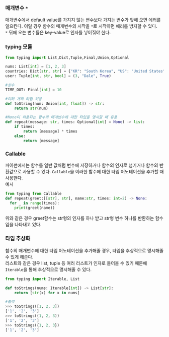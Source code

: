 ### 매개변수 `*`

매개변수에서 default value를 가지지 않는 변수보다 가지는 변수가 앞에 오면 에러를 일으킨다.
이럴 경우 함수의 매개변수의 시작을 `*`로 시작하면 에러를 방지할 수 있다.<br>
`*` 뒤에 오는 변수들은 key-value로 인자를 넣어줘야 한다.

### typing 모듈

```py
from typing import List,Dict,Tuple,Final,Union,Optional

nums: List[int] = [1, 2, 3]
countries: Dict[str, str] = {"KR": "South Korea", "US": "United States", "CN": "China"}
user: Tuple[int, str, bool] = (3, "Dale", True)

#상수
TIME_OUT: Final[int] = 10

#여러 개의 타입 허용
def toString(num: Union[int, float]) -> str:
    return str(num)

#None이 허용되는 함수의 매개변수에 대한 타입을 명시할 때 유용
def repeat(message: str, times: Optional[int] = None) -> list:
    if times:
        return [message] * times
    else:
        return [message]
```

### Callable

파이썬에서는 함수를 일반 값처럼 변수에 저장하거나 함수의 인자로 넘기거나 함수의 반환값으로 사용할 수 있다. `Callable`을 이러한 함수에 대한 타입 어노테이션을 추가할 때 사용한다.<br>
예시

```py
from typing from Callable
def repeat(greet:[[str], str], name:str, times: int=2) -> None:
  for _ in range(times):
    print(greet(name))
```

위와 같은 경우 greet함수는 str형의 인자를 하나 받고 str형 변수 하나를 반환하는 함수임을 나타내고 있다.

### 타입 추상화

함수의 매개변수에 대한 타입 어노테이션을 추가해줄 경우, 타입을 추상적으로 명시해줄 수 있게 해준다.<br>
리스트와 같은 경우 list, tuple 등 여러 리스트가 인자로 들어올 수 있기 때문에 `Iterable`을 통해 추상적으로 명시해줄 수 있다.

```py
from typing import Iterable, List

def toStrings(nums: Iterable[int]) -> List[str]:
    return [str(x) for x in nums]

#출력
>>> toStrings([1, 2, 3])
['1', '2', '3']
>>> toStrings((1, 2, 3))
['1', '2', '3']
>>> toStrings({1, 2, 3})
['1', '2', '3']
```
